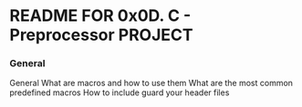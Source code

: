 # README FOR 0x0D. C - Preprocessor PROJECT


### General
General
What are macros and how to use them
What are the most common predefined macros
How to include guard your header files